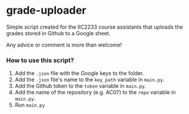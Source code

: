 # grade-uploader
Simple script created for the IIC2233 course assistants that uploads the grades stored in Github to a Google sheet.

Any advice or comment is more than welcome!

### How to use this script?
1. Add the `.json` file with the Google keys to the folder.
2. Add the `.json` file's name to the `key_path` variable in `main.py`.
3. Add the Github token to the `token` variable in `main.py`.
4. Add the name of the repository (e.g. AC07) to the `repo` variable in `main.py`.
5. Run `main.py`
